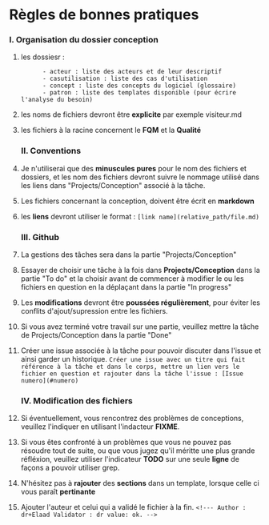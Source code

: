 # Règles de bonnes pratiques

   ### I. Organisation du dossier conception

1. les dossiesr :

             - acteur : liste des acteurs et de leur descriptif
             - casutilisation : liste des cas d'utilisation
             - concept : liste des concepts du logiciel (glossaire)
             - patron : liste des templates disponible (pour écrire l'analyse du besoin)
             
2. les noms de fichiers devront être **explicite** par exemple visiteur.md

3. les fichiers à la racine concernent le **FQM** et la **Qualité**




   ### II. Conventions

1. Je n'utiliserai que des **minuscules pures** pour le nom des fichiers et dossiers, et les nom des fichiers devront suivre
le nommage utilisé dans les liens dans "Projects/Conception" associé à la tâche.

3. Les fichiers concernant la conception, doivent être écrit en **markdown**

4. les **liens** devront utiliser le format  : 
`[link name](relative_path/file.md)`


   ### III. Github
   
1. La gestions des tâches sera dans la partie "Projects/Conception"

2. Essayer de choisir une tâche à la fois dans **Projects/Conception** dans
la partie "To do" et la choisir avant de commencer à modifier le ou les fichiers
en question en la déplaçant dans la partie "In progress"

3. Les **modifications** devront être **poussées régulièrement**, pour éviter les
conflits d'ajout/supression entre les fichiers.

4. Si vous avez terminé votre travail sur une partie, veuillez mettre la tâche
de Projects/Conception dans la partie "Done"

5. Créer une issue associée à la tâche pour pouvoir discuter dans l'issue et ainsi garder un historique.
`Créer une issue avec un titre qui fait référence à la tâche et dans le corps, mettre un lien vers le fichier en question
et rajouter dans la tâche l'issue : [Issue numero](#numero)`

   ### IV. Modification des fichiers

1. Si éventuellement, vous rencontrez des problèmes de conceptions, veuillez
l'indiquer en utilisant l'indacteur **FIXME**.

2. Si vous êtes confronté à un problèmes que vous ne pouvez pas résoudre tout de
suite, ou que vous jugez qu'il méritte une plus grande réfléxion, veuillez
utiliser l'indicateur **TODO** sur une seule **ligne** de façons a pouvoir utiliser grep.

3. N'hésitez pas à **rajouter** des **sections** dans un template, lorsque celle ci vous
paraît **pertinante**

4. Ajouter l'auteur et celui qui a validé le fichier à la fin.
`<!---
Author : dr+Elaad
Validator : dr
value: ok.
-->`
